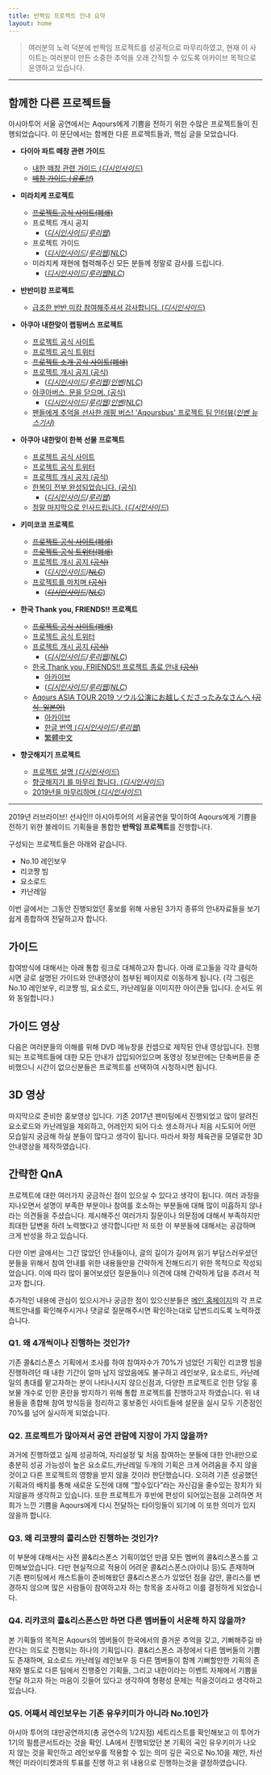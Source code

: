 ```yaml
---
title: 반짝임 프로젝트 안내 요약
layout: home
---
```


> 여러분의 노력 덕분에 반짝임 프로젝트를 성공적으로 마무리하였고, 현재 이 사이트는 여러분이 만든 소중한 추억을 오래 간직할 수 있도록 아카이브 목적으로 운영하고 있습니다.

---

## 함께한 다른 프로젝트들

아시아투어 서울 공연에서는 Aqours에게 기쁨을 전하기 위한 수많은 프로젝트들이 진행되었습니다. 이 문단에서는 함께한 다른 프로젝트들과, 핵심 글을 모았습니다.

- **다이아 파트 떼창 관련 가이드**
    - [내한 떼창 관련 가이드 (*디시인사이드*)](https://gall.dcinside.com/m/sunshine/2315196)
    - [~~떼창 가이드 (*유튜브*)~~](https://youtu.be/-DgG8MyXyz8)

- **미라치케 프로젝트**
    - [~~프로젝트 공식 사이트(폐쇄)~~](https://miraiticket.tistory.com/)
    - 프로젝트 개시 공지
        - ([*디시인사이드*](https://gall.dcinside.com/m/sunshine/2301757)/[*루리웹*](https://bbs.ruliweb.com/family/3094/board/181035/read/9479614))
    - 프로젝트 가이드
        - ([*디시인사이드*](https://gall.dcinside.com/m/sunshine/2341987)/[*루리웹*](https://bbs.ruliweb.com/family/3094/board/181035/read/9480173)/[*NLC*](https://cafe.naver.com/lovelivefancafe/1180319))
    - 미라치케 재현에 협력해주신 모든 분들께 정말로 감사를 드립니다.
        - ([*디시인사이드*](https://gall.dcinside.com/m/sunshine/2351452)/[*루리웹*](https://bbs.ruliweb.com/family/3094/board/181035/read/9480417)[*NLC*](https://cafe.naver.com/lovelivefancafe/1180715))

- **반반미캉 프로젝트**
    - [급조한 반반 미캉 참여해주셔서 감사합니다. (*디시인사이드*)](https://gall.dcinside.com/m/sunshine/2368189)

- **아쿠아 내한맞이 랩핑버스 프로젝트**
    - [프로젝트 공식 사이트](https://aqoursbus.tistory.com/)
    - [프로젝트 공식 트위터](https://twitter.com/Aqoursbus)
    - [~~프로젝트 소개 공식 사이트(폐쇄)~~](https://www.aqoursbus.info/)
    - [프로젝트 개시 공지 (공식)](https://aqoursbus.tistory.com/2)
        - ([*디시인사이드*](https://gall.dcinside.com/m/sunshine/2119380)/[*루리웹*](https://bbs.ruliweb.com/family/3094/board/181035/read/9473477)/[*인벤*](http://www.inven.co.kr/board/lovelive/3897/688858)/[*NLC*](https://cafe.naver.com/lovelivefancafe/1152168))
    - [아쿠아버스, 문을 닫으며. (공식)](https://aqoursbus.tistory.com/11)
        - ([*디시인사이드*](https://gall.dcinside.com/m/sunshine/2379718)/[*루리웹*](https://bbs.ruliweb.com/family/3094/board/181035/read/9480571)/[*인벤*](http://www.inven.co.kr/board/lovelive/3897/692516)/[*NLC*](https://cafe.naver.com/lovelivefancafe/1181295))
    - [팬들에게 추억을 선사한 래핑 버스! 'Aqoursbus' 프로젝트 팀 인터뷰(*인벤 뉴스기사*)](http://www.inven.co.kr/webzine/news/?news=219141)

- **아쿠아 내한맞이 한복 선물 프로젝트**
    - [프로젝트 공식 사이트](https://llhb19.tistory.com/)
    - [프로젝트 공식 트위터](https://twitter.com/llhb19)
    - [프로젝트 개시 공지 (공식)](https://llhb19.tistory.com/2)
    - [한복이 전부 완성되었습니다. (공식)](https://llhb19.tistory.com/8)
        - ([*디시인사이드*](https://gall.dcinside.com/m/sunshine/2241224)/[*루리웹*](https://bbs.ruliweb.com/family/3094/board/181035/read/9477947))
    - [정말 마지막으로 인사드립니다. (*디시인사이드*)](https://gall.dcinside.com/m/sunshine/2387167)

- **키미코코 프로젝트**
    - [~~프로젝트 공식 사이트(폐쇄)~~](https://kimikoko.tistory.com/)
    - [~~프로젝트 공식 트위터(폐쇄)~~](https://twitter.com/Kimikoko_KR)
    - [프로젝트 개시 공지 ~~(공식)~~](https://kimikoko.tistory.com/2)
        - ([*디시인사이드*](https://gall.dcinside.com/m/sunshine/2316185)/[*~~NLC~~*](https://cafe.naver.com/lovelivefancafe/1179527))
    - [프로젝트를 마치며 ~~(공식)~~](https://kimikoko.tistory.com/11)
        - ([*~~디시인사이드~~*](https://gall.dcinside.com/m/sunshine/2407509)/[*~~NLC~~*](https://cafe.naver.com/lovelivefancafe/1182073))

- **한국 Thank you, FRIENDS!! 프로젝트**
    - [~~프로젝트 공식 사이트(폐쇄)~~](http://krtf.egloos.com/)
    - [프로젝트 공식 트위터](https://twitter.com/krtfproject)
    - [프로젝트 개시 공지 ~~(공식)~~](http://krtf.egloos.com/6457378)
        - ([*디시인사이드*](https://gall.dcinside.com/m/sunshine/2242072)/[*루리웹*](https://bbs.ruliweb.com/family/3094/board/181035/read/9477962)/[*NLC*](https://cafe.naver.com/lovelivefancafe/1170158))
    - [한국 Thank you, FRIENDS!! 프로젝트 종료 안내 ~~(공식)~~](http://krtf.egloos.com/6475395)
        - [아카이브](https://archive.md/eWHhO)
        - ([*디시인사이드*](https://gall.dcinside.com/m/sunshine/2358683)/[*루리웹*](https://bbs.ruliweb.com/family/3094/board/181035/read/9480484)/[*NLC*](https://cafe.naver.com/lovelivefancafe/1180931))
    - [Aqours ASIA TOUR 2019 ソウル公演にお越しくださったみなさんへ ~~(공식, 일본어)~~](http://krtf.egloos.com/6475458)
        - [아카이브](https://archive.md/4WKzp)
        - [한글 번역 (*디시인사이드*](https://gall.dcinside.com/m/sunshine/2359167)/[*루리웹*)](https://bbs.ruliweb.com/family/3094/board/181035/read/9480504)
        - [繁體中文](https://moptt.tw/p/LoveLive_Sip.M.1555955827.A.732)

- **향긋해지기 프로젝트**
    - [프로젝트 설명 (*디시인사이드*)](https://gall.dcinside.com/m/sunshine/2331683)
    - [향긋해지기 를 마무리 합니다. (*디시인사이드*)](https://gall.dcinside.com/m/sunshine/2345816)
    - [2019년을 마무리하며 (*디시인사이드*)](https://gall.dcinside.com/m/sunshine/2913175)

---

2019년 러브라이브! 선샤인!! 아시아투어의 서울공연을 맞이하여 Aqours에게 기쁨을 전하기 위한 블레이드 기획들을 통합한 **반짝임 프로젝트**를 진행합니다.

구성되는 프로젝트들은 아래와 같습니다.

- No.10 레인보우
- 리코쨩 빔
- 요소로드
- 카난레일

이번 글에서는 그동안 진행되었던 홍보를 위해 사용된 3가지 종류의 안내자료들을 보기쉽게 종합하여 전달하고자 합니다.

## 가이드

참여방식에 대해서는 아래 통합 링크로 대체하고자 합니다. 아래 로고들을 각각 클릭하시면 글로 설명된 가이드와 안내영상이 첨부된 페이지로 이동하게 됩니다. (각 그림은 No.10 레인보우, 리코쨩 빔, 요소로드, 카난레일을 이미지한 아이콘들 입니다. 순서도 위와 동일합니다.)

## 가이드 영상

다음은 여러분들의 이해를 위해 DVD 메뉴창을 컨셉으로 제작된 안내 영상입니다.
진행되는 프로젝트들에 대한 모든 안내가 삽입되어있으며 동영상 정보란에는 단축버튼을 준비했으니 시간이 없으신분들은 프로젝트를 선택하여 시청하시면 됩니다.

## 3D 영상

마지막으로 준비한 홍보영상 입니다. 기존 2017년 팬미팅에서 진행되었고 많이 알려진 요소로드와 카난레일을 제외하고, 어레인지 되어 다소 생소하거나 처음 시도되어 어떤 모습일지 궁금해 하실 분들이 많다고 생각이 됩니다. 따라서 화정 체육관을 모델로한 3D 안내영상을 제작하였습니다.

## 간략한 QnA

프로젝트에 대한 여러가지 궁금하신 점이 있으실 수 있다고 생각이 됩니다. 여러 과정을 지나오면서 설명이 부족한 부분이나 참여를 호소하는 부분들에 대해 많이 미흡하지 않나 라는 의견들을 주셨습니다. 제시해주신 여러가지 질문이나 의문점에 대해서 부족하지만 최대한 답변을 하려 노력했다고 생각합니다만 저 또한 이 부분들에 대해서는 공감하며 크게 반성을 하고 있습니다.

다만 이번 글에서는 그간 많았던 안내들이나, 글의 길이가 길어져 읽기 부담스러우셨던 분들을 위해서 참여 안내를 위한 내용들만을 간략하게 전해드리기 위한 목적으로 작성되었습니다. 이에 따라 많이 물어보셨던 질문들이나 의견에 대해 간략하게 답을 추려서 적고자 합니다.

추가적인 내용에 관심이 있으시거나 궁금한 점이 있으신분들은 [메인 홈페이지]({{site.baseurl}}/)의 각 프로젝트안내를 확인해주시거나 댓글로 질문해주시면 확인하는대로 답변드리도록 노력하겠습니다.

### Q1. 왜 4개씩이나 진행하는 것인가?

기존 콜&리스폰스 기획에서 조사를 하여 참여자수가 70%가 넘었던 기획인 리코쨩 빔을 진행하려던 때 내한 기간이 얼마 남지 않았음에도 불구하고 레인보우, 요소로드, 카난레일의 총대를 맡고자하는 분이 나타나시지 않으신점과, 다양한 프로젝트로 인한 당일 홍보물 개수로 인한 혼란을 방지하기 위해 통합 프로젝트를 진행하고자 하였습니다. 위 내용들을 종합해 참여 방식등을 정리하고 홍보중인 사이트들에 설문을 실시 모두 기준점인 70%를 넘어 실시하게 되었습니다.

### Q2. 프로젝트가 많아져서 공연 관람에 지장이 가지 않을까?

과거에 진행하였고 실제 성공하여, 자리설정 및 처음 참여하는 분들에 대한 안내만으로 충분히 성공 가능성이 높은 요소로드,카난레일 두개의 기획은 크게 어려움을 주지 않을것이고 다른 프로젝트의 영향을 받지 않을 것이라 판단했습니다. 오히려 기존 성공했던 기획과의 배치를 통해 새로운 도전에 대해 “할수있다”라는 자신감을 줄수있는 장치가 되지않을까 생각하고 있습니다. 또한 프로젝트가 후반에 편성이 되어있는점을 고려하면 저희가 느낀 기쁨을 Aqours에게 다시 전달하는 타이밍들이 되기에 이 또한 의미가 있지 않을까 합니다.

### Q3. 왜 리코쨩의 콜리스만 진행하는 것인가?

이 부분에 대해서는 사전 콜&리스폰스 기획이었던 만큼 모든 멤버의 콜&리스폰스를 고민해보았습니다. 다만 현실적으로 적용이 어려운 콜&리스폰스(아이냐 등)도 존재하며 기존 팬미팅에서 캐스트들이 준비해왔던 콜&리스폰스가 있었던 점을 감안, 콜리스를 변경하지 않으며 많은 사람들이 참여하고자 하는 항목을 조사하고 이를 결정하게 되었습니다.

### Q4. 리캬코의 콜&리스폰스만 하면 다른 멤버들이 서운해 하지 않을까?

본 기획들의 목적은 Aqours의 멤버들이 한국에서의 즐거운 추억을 갖고, 기뻐해주길 바란다는 의도로 진행되는 하나의 기획입니다. 콜&리스폰스 과정에서 다른 멤버들의 기쁨도 존재하며, 요소로드 카난레일 레인보우 등 다른 멤버들이 함께 기뻐할만한 기획의 존재와 별도로 다른 팀에서 진행중인 기획들, 그리고 내한이라는 이벤트 자체에서 기쁨을 전달 하고자 하는 마음이 깃들어 있다고 생각하여 형평성 문제는 적을것이라고 생각하고 있습니다.

### Q5. 어째서 레인보우는 기존 유우키미가 아니라 No.10인가

아시아 투어의 대만공연까지(총 공연수의 1/2지점) 세트리스트를 확인해보고 이 투어가 1기의 필름콘서트라는 것을 확인. LA에서 진행되었던 본 기획의 곡인 유우키미가 나오지 않는 것을 확인하고 레인보우를 적용할 수 있는 의미 깊은 곡으로 No.10을 제안, 차선책인 미라이티켓과의 투표를 진행 하고 위 내용으로 진행하는것을 결정하였습니다.
